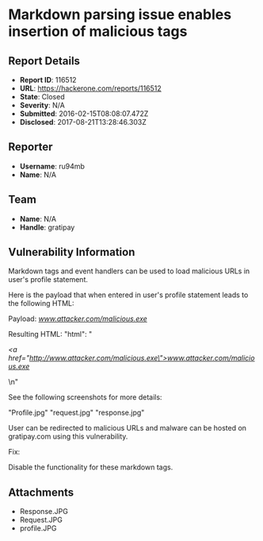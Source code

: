 # Markdown parsing issue enables insertion of malicious tags

## Report Details
- **Report ID**: 116512
- **URL**: https://hackerone.com/reports/116512
- **State**: Closed
- **Severity**: N/A
- **Submitted**: 2016-02-15T08:08:07.472Z
- **Disclosed**: 2017-08-21T13:28:46.303Z

## Reporter
- **Username**: ru94mb
- **Name**: N/A

## Team
- **Name**: N/A
- **Handle**: gratipay

## Vulnerability Information
Markdown tags and event handlers can be used to load malicious URLs in user's profile statement.

Here is the payload that when entered in user's profile statement leads to the following HTML:

Payload: _www.attacker.com/malicious.exe_

Resulting HTML:  "html": "<p><em><a href=\"http://www.attacker.com/malicious.exe\">www.attacker.com/malicious.exe</a></em></p>\n"

See the following screenshots for more details:

"Profile.jpg"
"request.jpg"
"response.jpg"

User can be redirected to malicious URLs and malware can be hosted on gratipay.com using this vulnerability.

Fix:

Disable the functionality for these markdown tags.


## Attachments
- Response.JPG
- Request.JPG
- profile.JPG
